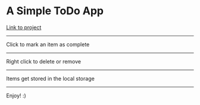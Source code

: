 # A Simple ToDo App

[Link to project](https://duckduckgo.com)

---

Click to mark an item as complete

---

Right click to delete or remove

---

Items get stored in the local storage

---

Enjoy! :)
